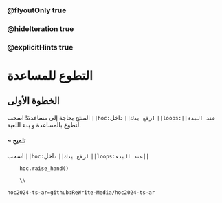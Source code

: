 ### @flyoutOnly true
### @hideIteration true
### @explicitHints true

# التطوع للمساعدة

## الخطوة الأولى
المنتج بحاجة إلى مساعدة! اسحب ``||hoc:ارفع يدك||`` داخل ``||loops:عند البدء||`` لتطوع بالمساعدة و بدء اللعبة.
#### ~ تلميح
اسحب ``||hoc:ارفع يدك||`` داخل ``||loops:عند البدء||`` 


```ghost
    hoc.raise_hand()
```
```template
    \\
```

```package
hoc2024-ts-ar=github:ReWrite-Media/hoc2024-ts-ar
```